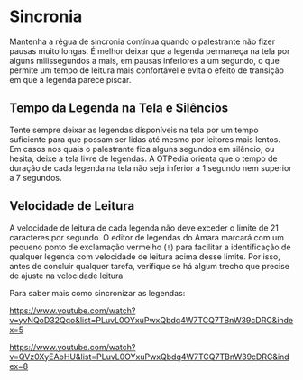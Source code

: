 # Sincronia

Mantenha a régua de sincronia contínua quando o palestrante não fizer pausas muito longas. É melhor deixar que a legenda permaneça na tela por alguns milissegundos a mais, em pausas inferiores a um segundo, o que permite um tempo de leitura mais confortável e evita o efeito de transição em que a legenda parece piscar.

## Tempo da Legenda na Tela e Silêncios

Tente sempre deixar as legendas disponíveis na tela por um tempo suficiente para que possam ser lidas até mesmo por leitores mais lentos. Em casos nos quais o palestrante fica alguns segundos em silêncio, ou hesita, deixe a tela livre de legendas. A OTPedia orienta que o tempo de duração de cada legenda na tela não seja inferior a 1 segundo nem superior a 7 segundos.

## Velocidade de Leitura

A velocidade de leitura de cada legenda não deve exceder o limite de 21 caracteres por segundo. O editor de legendas do Amara marcará com um pequeno ponto de exclamação vermelho (`!`) para facilitar a identificação de qualquer legenda com velocidade de leitura acima desse limite. Por isso, antes de concluir qualquer tarefa, verifique se há algum trecho que precise de ajuste na velocidade leitura.

Para saber mais como sincronizar as legendas:

https://www.youtube.com/watch?v=yvNQoD32Qqo&list=PLuvL0OYxuPwxQbdq4W7TCQ7TBnW39cDRC&index=5

https://www.youtube.com/watch?v=QVz0XyEAbHU&list=PLuvL0OYxuPwxQbdq4W7TCQ7TBnW39cDRC&index=8



